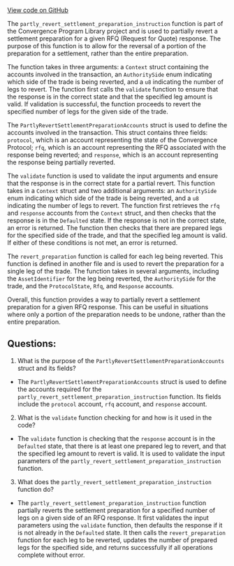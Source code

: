 [View code on GitHub](https://github.com/convergence-rfq/convergence-program-library/rfq/program/src/instructions/rfq/partly_revert_settlement_preparation.rs)

The `partly_revert_settlement_preparation_instruction` function is part of the Convergence Program Library project and is used to partially revert a settlement preparation for a given RFQ (Request for Quote) response. The purpose of this function is to allow for the reversal of a portion of the preparation for a settlement, rather than the entire preparation. 

The function takes in three arguments: a `Context` struct containing the accounts involved in the transaction, an `AuthoritySide` enum indicating which side of the trade is being reverted, and a `u8` indicating the number of legs to revert. The function first calls the `validate` function to ensure that the response is in the correct state and that the specified leg amount is valid. If validation is successful, the function proceeds to revert the specified number of legs for the given side of the trade. 

The `PartlyRevertSettlementPreparationAccounts` struct is used to define the accounts involved in the transaction. This struct contains three fields: `protocol`, which is an account representing the state of the Convergence Protocol; `rfq`, which is an account representing the RFQ associated with the response being reverted; and `response`, which is an account representing the response being partially reverted. 

The `validate` function is used to validate the input arguments and ensure that the response is in the correct state for a partial revert. This function takes in a `Context` struct and two additional arguments: an `AuthoritySide` enum indicating which side of the trade is being reverted, and a `u8` indicating the number of legs to revert. The function first retrieves the `rfq` and `response` accounts from the `Context` struct, and then checks that the response is in the `Defaulted` state. If the response is not in the correct state, an error is returned. The function then checks that there are prepared legs for the specified side of the trade, and that the specified leg amount is valid. If either of these conditions is not met, an error is returned. 

The `revert_preparation` function is called for each leg being reverted. This function is defined in another file and is used to revert the preparation for a single leg of the trade. The function takes in several arguments, including the `AssetIdentifier` for the leg being reverted, the `AuthoritySide` for the trade, and the `ProtocolState`, `Rfq`, and `Response` accounts. 

Overall, this function provides a way to partially revert a settlement preparation for a given RFQ response. This can be useful in situations where only a portion of the preparation needs to be undone, rather than the entire preparation.
## Questions: 
 1. What is the purpose of the `PartlyRevertSettlementPreparationAccounts` struct and its fields?
- The `PartlyRevertSettlementPreparationAccounts` struct is used to define the accounts required for the `partly_revert_settlement_preparation_instruction` function. Its fields include the `protocol` account, `rfq` account, and `response` account.

2. What is the `validate` function checking for and how is it used in the code?
- The `validate` function is checking that the `response` account is in the `Defaulted` state, that there is at least one prepared leg to revert, and that the specified leg amount to revert is valid. It is used to validate the input parameters of the `partly_revert_settlement_preparation_instruction` function.

3. What does the `partly_revert_settlement_preparation_instruction` function do?
- The `partly_revert_settlement_preparation_instruction` function partially reverts the settlement preparation for a specified number of legs on a given side of an RFQ response. It first validates the input parameters using the `validate` function, then defaults the response if it is not already in the `Defaulted` state. It then calls the `revert_preparation` function for each leg to be reverted, updates the number of prepared legs for the specified side, and returns successfully if all operations complete without error.